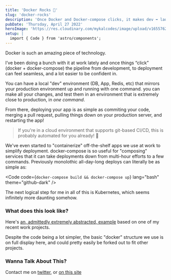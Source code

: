 ```yaml
---
title: 'Docker Rocks 🐳'
slug: 'docker-rocks'
description: 'Once Docker and Docker-compose clicks, it makes dev ➡️ launch so much easier'
pubDate: 'Thursday, April 27 2022'
heroImage: 'https://res.cloudinary.com/mykalcodes/image/upload/v1655762856/Mykal%20Codes/docker-rocks.webp'
setup: |
  import { Code } from 'astro/components';
---
```


Docker is such an amazing piece of technology.

I’ve been doing a bunch with it at work lately and once things “click” (docker + docker-compose) the pipeline from development, to deployment can feel seamless, and a lot easier to be confident in.

You can have a local "dev" environment (DB, App, Redis, etc) that mirrors your production environment up and running with one command.
you can make all your changes, and test them in an environment that is extremely close to production, in _one command_.

From there, deploying your app is as simple as commiting your code, merging a pull request, pulling things down on your production server, and restarting the app!

> If you're in a cloud environment that supports git-based CI/CD, this is probably automated for you already! 🎉

We've even started to "containerize" off-the-shelf apps we use at work to simplify deployment. docker-compose is so useful for "composing" services that it can take deployments down from multi-hour efforts to a few commands. Previously monolothic all-day-long deploys can literally be as simple as:

<Code code={`docker-compose build && docker-compose up`} lang="bash" theme="github-dark" />

The next logical step for me in all of this is Kubernetes, which seems infinitely more daunting somehow.

### What does this look like?

Here's [an, admittedly extremely abstracted, example](https://github.com/MykalMachon/Caeser) based on one of my recent work projects.

Despite the code being a lot simpler, the basic "docker" structure we use is on full display here, and could pretty easily be forked out to fit other projects.

### Wanna Talk About This?

Contact me on [twitter](https://twitter.com/mykalmachon), or [on this site](https://mykal.codes/contact/)
